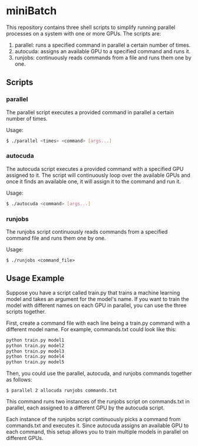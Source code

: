 # miniBatch

This repository contains three shell scripts to simplify running parallel processes on a system with one or more GPUs. The scripts are:

1. parallel: runs a specified command in parallel a certain number of times.
2. autocuda: assigns an available GPU to a specified command and runs it.
3. runjobs: continuously reads commands from a file and runs them one by one.


## Scripts

### parallel

The parallel script executes a provided command in parallel a certain number of times.

Usage:

```bash
$ ./parallel <times> <command> [args...]
```

### autocuda

The autocuda script executes a provided command with a specified GPU assigned to it. The script will continuously loop over the available GPUs and once it finds an available one, it will assign it to the command and run it.

Usage:

```bash
$ ./autocuda <command> [args...]
```

### runjobs

The runjobs script continuously reads commands from a specified command file and runs them one by one.

Usage:

```
$ ./runjobs <command_file>
```

## Usage Example

Suppose you have a script called train.py that trains a machine learning model and takes an argument for the model's name. If you want to train the model with different names on each GPU in parallel, you can use the three scripts together.

First, create a command file with each line being a train.py command with a different model name. For example, commands.txt could look like this:

```bash
python train.py model1
python train.py model2
python train.py model3
python train.py model4
python train.py model5
```

Then, you could use the parallel, autocuda, and runjobs commands together as follows:

```
$ parallel 2 allocuda runjobs commands.txt
```

This command runs two instances of the runjobs script on commands.txt in parallel, each assigned to a different GPU by the autocuda script.

Each instance of the runjobs script continuously picks a command from commands.txt and executes it. Since autocuda assigns an available GPU to each command, this setup allows you to train multiple models in parallel on different GPUs.
